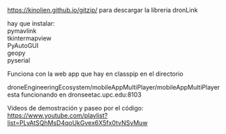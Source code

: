 https://kinolien.github.io/gitzip/
para descargar la libreria dronLink

hay que instalar:    
pymavlink     
tkintermapview     
PyAutoGUI     
geopy     
pyserial    

Funciona con la web app que hay en classpip en el directorio     

droneEngineeringEcosystem/mobileAppMultiPlayer/mobileAppMultiPlayer
esta funcionando en dronseetac.upc.edu:8103


Videos de demostración y paseo por el código:     
https://www.youtube.com/playlist?list=PLyAtSQhMsD4qoUkGvex6X5fx0tvNSvMuw    


